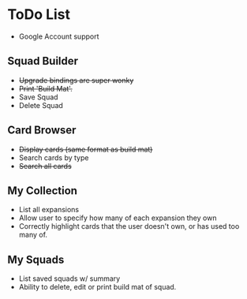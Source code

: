 # ToDo List

* Google Account support

## Squad Builder

* ~~Upgrade bindings are super wonky~~
* ~~Print 'Build Mat'.~~
* Save Squad
* Delete Squad

## Card Browser

* ~~Display cards (same format as build mat)~~
* Search cards by type
* ~~Search all cards~~

## My Collection

* List all expansions
* Allow user to specify how many of each expansion they own
* Correctly highlight cards that the user doesn't own, or has used too many of.

## My Squads

* List saved squads w/ summary
* Ability to delete, edit or print build mat of squad.
